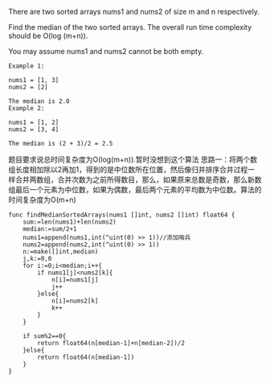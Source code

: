 There are two sorted arrays nums1 and nums2 of size m and n respectively.

Find the median of the two sorted arrays. The overall run time complexity should be O(log (m+n)).

You may assume nums1 and nums2 cannot be both empty.
```
Example 1:

nums1 = [1, 3]
nums2 = [2]

The median is 2.0
Example 2:

nums1 = [1, 2]
nums2 = [3, 4]

The median is (2 + 3)/2 = 2.5
```
题目要求说总时间复杂度为O(log(m+n)).暂时没想到这个算法
思路一：将两个数组长度相加除以2再加1，得到的是中位数所在位置，然后像归并排序合并过程一样合并两数组，合并次数为之前所得数目，那么，如果原来总数是奇数，那么新数组最后一个元素为中位数，如果为偶数，最后两个元素的平均数为中位数。算法的时间复杂度为O(m+n)

```
func findMedianSortedArrays(nums1 []int, nums2 []int) float64 {
    sum:=len(nums1)+len(nums2)
    median:=sum/2+1
    nums1=append(nums1,int(^uint(0) >> 1))//添加哨兵
    nums2=append(nums2,int(^uint(0) >> 1))
    n:=make([]int,median)
    j,k:=0,0
    for i:=0;i<median;i++{
        if nums1[j]<nums2[k]{
            n[i]=nums1[j]
            j++
        }else{
            n[i]=nums2[k]
            k++
        }
    }
    
    if sum%2==0{
        return float64(n[median-1]+n[median-2])/2
    }else{
        return float64(n[median-1])
    }
}
```
